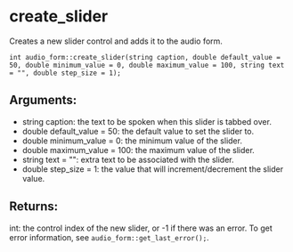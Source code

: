# create_slider
Creates a new slider control and adds it to the audio form.

`int audio_form::create_slider(string caption, double default_value = 50, double minimum_value = 0, double maximum_value = 100, string text = "", double step_size = 1);`

## Arguments:
* string caption: the text to be spoken when this slider is tabbed over.
* double default_value = 50: the default value to set the slider to.
* double minimum_value = 0: the minimum value of the slider.
* double maximum_value = 100: the maximum value of the slider.
* string text = "": extra text to be associated with the slider.
* double step_size = 1: the value that will increment/decrement the slider value.

## Returns:
int: the control index of the new slider, or -1 if there was an error. To get error information, see `audio_form::get_last_error();`.
